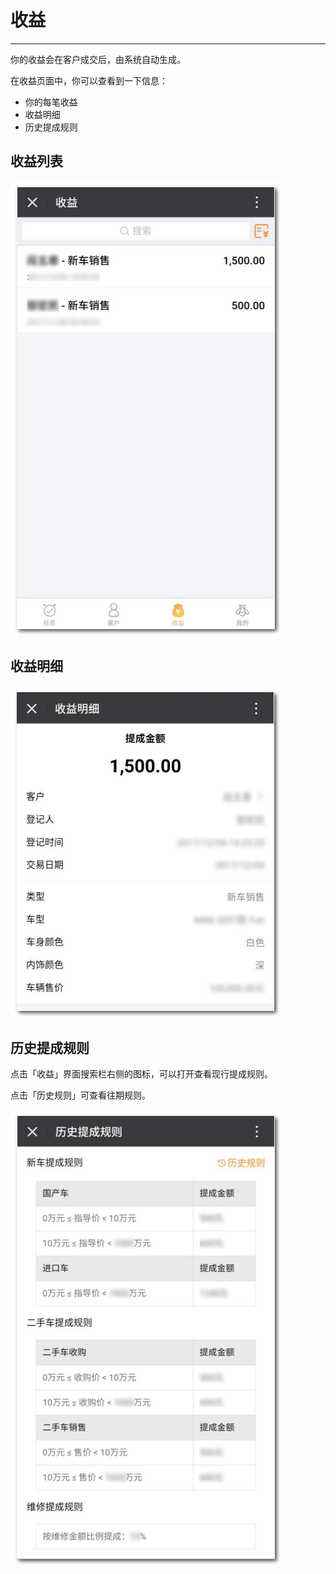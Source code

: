 # **收益**

---

<extoc></extoc>

你的收益会在客户成交后，由系统自动生成。

在收益页面中，你可以查看到一下信息：

* 你的每笔收益
* 收益明细
* 历史提成规则

## 收益列表

![](/assets/收益.png)

## 收益明细

![](/assets/收益-明细.png)

## 历史提成规则

点击「收益」界面搜索栏右侧的图标，可以打开查看现行提成规则。

点击「历史规则」可查看往期规则。

![](/assets/收益-提成规则.png)

